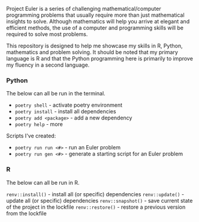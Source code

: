 Project Euler is a series of challenging mathematical/computer programming problems that usually require more than just mathematical insights to solve. Although mathematics will help you arrive at elegant and efficient methods, the use of a computer and programming skills will be required to solve most problems.

This repository is designed to help me showcase my skills in R, Python, mathematics and problem solving. It should be noted that my primary language is R and that the Python programming here is primarily to improve my fluency in a second language.


### Python
The below can all be run in the terminal.

- `poetry shell` - activate poetry environment
- `poetry install` - install all dependencies
- `poetry add <package>` - add a new dependency
- `poetry help` - more

Scripts I've created:
- `poetry run run <#>` - run an Euler problem
- `poetry run gen <#>` - generate a starting script for an Euler problem


### R
The below can all be run in R.

`renv::install()` - install all (or specific) dependencies
`renv::update()` - update all (or specific) dependencies
`renv::snapshot()` - save current state of the project in the lockfile
`renv::restore()` - restore a previous version from the lockfile
